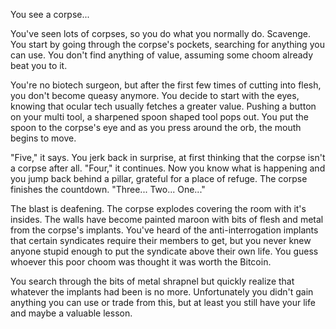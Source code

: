 You see a corpse...

You've seen lots of corpses, so you do what you normally do. Scavenge. You start by going through the corpse's pockets, searching for anything you can use. You don't find anything of value, assuming some choom already beat you to it. 

You're no biotech surgeon, but after the first few times of cutting into flesh, you don't become queasy anymore. You decide to start with the eyes, knowing that ocular tech usually fetches a greater value. Pushing a button on your multi tool, a sharpened spoon shaped tool pops out. You put the spoon to the corpse's eye and as you press around the orb, the mouth begins to move.

"Five," it says. You jerk back in surprise, at first thinking that the corpse isn't a corpse after all. "Four," it continues. Now you know what is happening and you jump back behind a pillar, grateful for a place of refuge. The corpse finishes the countdown. "Three... Two... One..."

The blast is deafening. The corpse explodes covering the room with it's insides. The walls have become painted maroon with bits of flesh and metal from the corpse's implants. You've heard of the anti-interrogation implants that certain syndicates require their members to get, but you never knew anyone stupid enough to put the syndicate above their own life. You guess whoever this poor choom was thought it was worth the Bitcoin. 

You search through the bits of metal shrapnel but quickly realize that whatever the implants had been is no more. Unfortunately you didn't gain anything you can use or trade from this, but at least you still have your life and maybe a valuable lesson.
